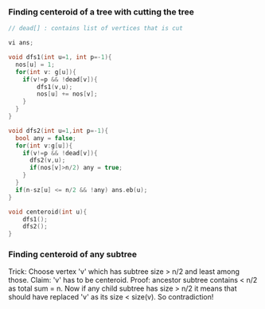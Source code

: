 ### Finding centeroid of a tree with cutting the tree

```cpp
// dead[] : contains list of vertices that is cut 

vi ans;

void dfs1(int u=1, int p=-1){
  nos[u] = 1;
  for(int v: g[u]){
    if(v!=p && !dead[v]){
        dfs1(v,u);
        nos[u] += nos[v];
    }
  }
}

void dfs2(int u=1,int p=-1){
  bool any = false;
  for(int v:g[u]){
    if(v!=p && !dead[v]){
      dfs2(v,u);
      if(nos[v]>n/2) any = true;
    }
  }
  if(n-sz[u] <= n/2 && !any) ans.eb(u);
}

void centeroid(int u){
    dfs1();
    dfs2();
}

```

### Finding centeroid of any subtree

Trick: Choose vertex 'v' which has subtree size > n/2 and least among those. Claim: 'v' has to be centeroid.
Proof: ancestor subtree contains < n/2 as total sum = n. Now if any child subtree has size > n/2 it means that should have replaced 'v' as its size < size(v). 
So contradiction!

